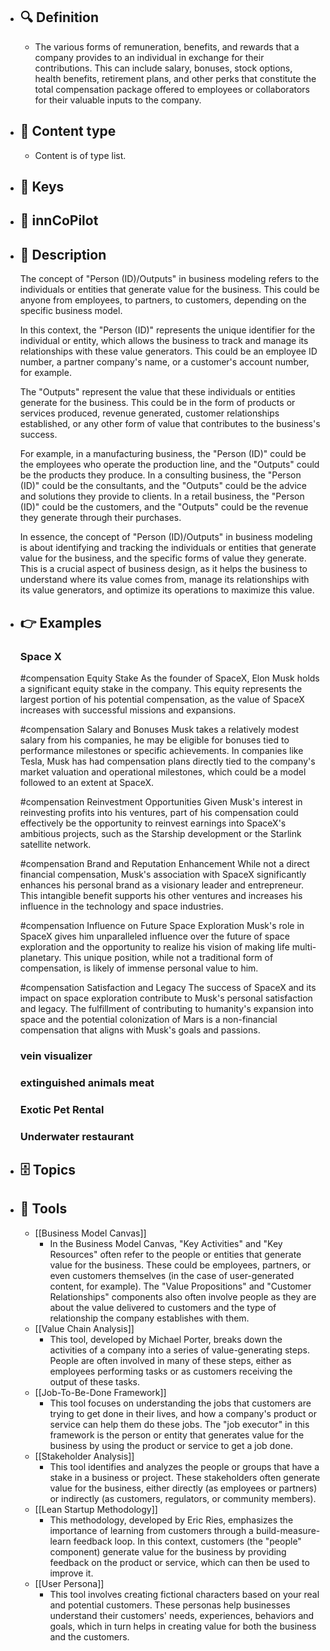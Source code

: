 - ## 🔍 Definition
  - The various forms of remuneration, benefits, and rewards that a company provides to an individual in exchange for their contributions. This can include salary, bonuses, stock options, health benefits, retirement plans, and other perks that constitute the total compensation package offered to employees or collaborators for their valuable inputs to the company.
- ## 📰 Content type 
  - Content is of type list.
  
- ## 🔑 Keys
  
- ## 🤖 innCoPilot
  
- ## 📖 Description
  The concept of "Person (ID)/Outputs" in business modeling refers to the individuals or entities that generate value for the business. This could be anyone from employees, to partners, to customers, depending on the specific business model. 
  
  In this context, the "Person (ID)" represents the unique identifier for the individual or entity, which allows the business to track and manage its relationships with these value generators. This could be an employee ID number, a partner company's name, or a customer's account number, for example.
  
  The "Outputs" represent the value that these individuals or entities generate for the business. This could be in the form of products or services produced, revenue generated, customer relationships established, or any other form of value that contributes to the business's success.
  
  For example, in a manufacturing business, the "Person (ID)" could be the employees who operate the production line, and the "Outputs" could be the products they produce. In a consulting business, the "Person (ID)" could be the consultants, and the "Outputs" could be the advice and solutions they provide to clients. In a retail business, the "Person (ID)" could be the customers, and the "Outputs" could be the revenue they generate through their purchases.
  
  In essence, the concept of "Person (ID)/Outputs" in business modeling is about identifying and tracking the individuals or entities that generate value for the business, and the specific forms of value they generate. This is a crucial aspect of business design, as it helps the business to understand where its value comes from, manage its relationships with its value generators, and optimize its operations to maximize this value.
- ## 👉 Examples
  ### Space X
  #compensation Equity Stake
  As the founder of SpaceX, Elon Musk holds a significant equity stake in the company. This equity represents the largest portion of his potential compensation, as the value of SpaceX increases with successful missions and expansions.
  
  #compensation Salary and Bonuses
  Musk takes a relatively modest salary from his companies, he may be eligible for bonuses tied to performance milestones or specific achievements. In companies like Tesla, Musk has had compensation plans directly tied to the company's market valuation and operational milestones, which could be a model followed to an extent at SpaceX.
  
  #compensation Reinvestment Opportunities
  Given Musk's interest in reinvesting profits into his ventures, part of his compensation could effectively be the opportunity to reinvest earnings into SpaceX's ambitious projects, such as the Starship development or the Starlink satellite network.
  
  #compensation Brand and Reputation Enhancement
  While not a direct financial compensation, Musk's association with SpaceX significantly enhances his personal brand as a visionary leader and entrepreneur. This intangible benefit supports his other ventures and increases his influence in the technology and space industries.
  
  #compensation Influence on Future Space Exploration
  Musk's role in SpaceX gives him unparalleled influence over the future of space exploration and the opportunity to realize his vision of making life multi-planetary. This unique position, while not a traditional form of compensation, is likely of immense personal value to him.
  
  #compensation Satisfaction and Legacy
  The success of SpaceX and its impact on space exploration contribute to Musk's personal satisfaction and legacy. The fulfillment of contributing to humanity's expansion into space and the potential colonization of Mars is a non-financial compensation that aligns with Musk's goals and passions.
  ### vein visualizer
  
  ### extinguished animals meat
  
  ### Exotic Pet Rental
  
  ### Underwater restaurant
  
- ## 🗄️ Topics
  
- ## 🧰 Tools
  - [[Business Model Canvas]]
    - In the Business Model Canvas, "Key Activities" and "Key Resources" often refer to the people or entities that generate value for the business. These could be employees, partners, or even customers themselves (in the case of user-generated content, for example). The "Value Propositions" and "Customer Relationships" components also often involve people as they are about the value delivered to customers and the type of relationship the company establishes with them.
  - [[Value Chain Analysis]]
    - This tool, developed by Michael Porter, breaks down the activities of a company into a series of value-generating steps. People are often involved in many of these steps, either as employees performing tasks or as customers receiving the output of these tasks.
  - [[Job-To-Be-Done Framework]]
    - This tool focuses on understanding the jobs that customers are trying to get done in their lives, and how a company's product or service can help them do these jobs. The "job executor" in this framework is the person or entity that generates value for the business by using the product or service to get a job done.
  - [[Stakeholder Analysis]]
    - This tool identifies and analyzes the people or groups that have a stake in a business or project. These stakeholders often generate value for the business, either directly (as employees or partners) or indirectly (as customers, regulators, or community members).
  - [[Lean Startup Methodology]]
    - This methodology, developed by Eric Ries, emphasizes the importance of learning from customers through a build-measure-learn feedback loop. In this context, customers (the "people" component) generate value for the business by providing feedback on the product or service, which can then be used to improve it.
  - [[User Persona]]
    - This tool involves creating fictional characters based on your real and potential customers. These personas help businesses understand their customers' needs, experiences, behaviors and goals, which in turn helps in creating value for both the business and the customers.
